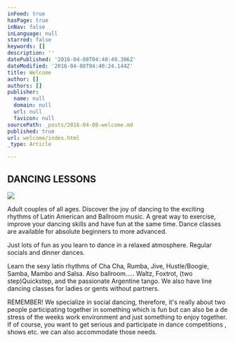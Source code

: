 ```yaml
---
inFeed: true
hasPage: true
inNav: false
inLanguage: null
starred: false
keywords: []
description: ''
datePublished: '2016-04-08T04:40:49.306Z'
dateModified: '2016-04-08T04:40:24.144Z'
title: Welcome
author: []
authors: []
publisher:
  name: null
  domain: null
  url: null
  favicon: null
sourcePath: _posts/2016-04-08-welcome.md
published: true
url: welcome/index.html
_type: Article

---
```

## DANCING LESSONS
![](https://the-grid-user-content.s3-us-west-2.amazonaws.com/837a0f76-2c11-47ca-b50c-34aa61118f4e.jpg)

Adult couples of all ages. Discover the joy of dancing to the exciting rhythms of Latin American and Ballroom music. A great way to exercise, improve your dancing skills and have fun at the same time. Dance classes are available for absolute beginners to more advanced.

Just lots of fun as you learn to dance in a relaxed atmosphere. Regular socials and dinner dances.

Learn the sexy latin rhythms of Cha Cha, Rumba, Jive, Hustle/Boogie, Samba, Mambo and Salsa. Also ballroom..... Waltz, Foxtrot, (two step)Quickstep, and the passionate Argentine tango. We also have line dancing classes for ladies or gents without partners.

REMEMBER! We specialize in social dancing, therefore, it's really about two people participating together in something which is fun but can also be a de stress of the weeks work environment and just something to enjoy together. If of course, you want to get serious and participate in dance competitions , shows etc. we can also accommodate those needs.
